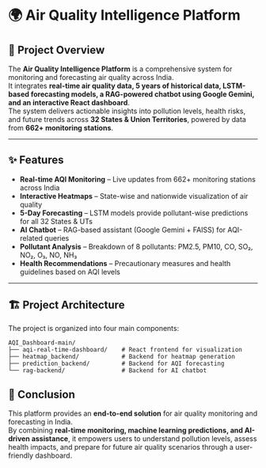# 🌍 Air Quality Intelligence Platform

## 📖 Project Overview  
The **Air Quality Intelligence Platform** is a comprehensive system for monitoring and forecasting air quality across India.  
It integrates **real-time air quality data, 5 years of historical data, LSTM-based forecasting models, a RAG-powered chatbot using Google Gemini, and an interactive React dashboard**.  
The system delivers actionable insights into pollution levels, health risks, and future trends across **32 States & Union Territories**, powered by data from **662+ monitoring stations**.  

---

## ✨ Features  
- **Real-time AQI Monitoring** – Live updates from 662+ monitoring stations across India  
- **Interactive Heatmaps** – State-wise and nationwide visualization of air quality  
- **5-Day Forecasting** – LSTM models provide pollutant-wise predictions for all 32 States & UTs  
- **AI Chatbot** – RAG-based assistant (Google Gemini + FAISS) for AQI-related queries  
- **Pollutant Analysis** – Breakdown of 8 pollutants: PM2.5, PM10, CO, SO₂, NO₂, O₃, NO, NH₃  
- **Health Recommendations** – Precautionary measures and health guidelines based on AQI levels  

---
## 🏗️ Project Architecture  
The project is organized into four main components:

```
AQI_Dashboard-main/
├── aqi-real-time-dashboard/    # React frontend for visualization
├── heatmap_backend/            # Backend for heatmap generation
├── prediction_backend/         # Backend for AQI forecasting
└── rag-backend/                # Backend for AI chatbot
```


## 📌 Conclusion  
This platform provides an **end-to-end solution** for air quality monitoring and forecasting in India.  
By combining **real-time monitoring, machine learning predictions, and AI-driven assistance**, it empowers users to understand pollution levels, assess health impacts, and prepare for future air quality scenarios through a user-friendly dashboard.  
